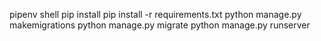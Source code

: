 pipenv shell
pip install
pip install -r requirements.txt
python manage.py makemigrations
python manage.py migrate
python manage.py runserver
